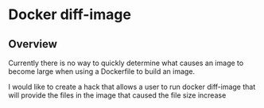 # Docker diff-image

## Overview
Currently there is no way to quickly determine what causes an image to become large when using a Dockerfile to build an image.

I would like to create a hack that allows a user to run docker diff-image that will provide the files in the image that caused the file size increase
